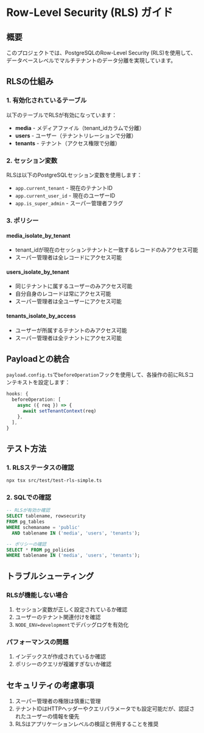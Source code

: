 # Row-Level Security (RLS) ガイド

## 概要

このプロジェクトでは、PostgreSQLのRow-Level Security (RLS)を使用して、データベースレベルでマルチテナントのデータ分離を実現しています。

## RLSの仕組み

### 1. 有効化されているテーブル

以下のテーブルでRLSが有効になっています：

- **media** - メディアファイル（tenant_idカラムで分離）
- **users** - ユーザー（テナントリレーションで分離）
- **tenants** - テナント（アクセス権限で分離）

### 2. セッション変数

RLSは以下のPostgreSQLセッション変数を使用します：

- `app.current_tenant` - 現在のテナントID
- `app.current_user_id` - 現在のユーザーID
- `app.is_super_admin` - スーパー管理者フラグ

### 3. ポリシー

#### media_isolate_by_tenant
- tenant_idが現在のセッションテナントと一致するレコードのみアクセス可能
- スーパー管理者は全レコードにアクセス可能

#### users_isolate_by_tenant
- 同じテナントに属するユーザーのみアクセス可能
- 自分自身のレコードは常にアクセス可能
- スーパー管理者は全ユーザーにアクセス可能

#### tenants_isolate_by_access
- ユーザーが所属するテナントのみアクセス可能
- スーパー管理者は全テナントにアクセス可能

## Payloadとの統合

`payload.config.ts`で`beforeOperation`フックを使用して、各操作の前にRLSコンテキストを設定します：

```typescript
hooks: {
  beforeOperation: [
    async ({ req }) => {
      await setTenantContext(req)
    },
  ],
}
```

## テスト方法

### 1. RLSステータスの確認

```bash
npx tsx src/test/test-rls-simple.ts
```

### 2. SQLでの確認

```sql
-- RLSが有効か確認
SELECT tablename, rowsecurity 
FROM pg_tables 
WHERE schemaname = 'public' 
  AND tablename IN ('media', 'users', 'tenants');

-- ポリシーの確認
SELECT * FROM pg_policies 
WHERE tablename IN ('media', 'users', 'tenants');
```

## トラブルシューティング

### RLSが機能しない場合

1. セッション変数が正しく設定されているか確認
2. ユーザーのテナント関連付けを確認
3. `NODE_ENV=development`でデバッグログを有効化

### パフォーマンスの問題

1. インデックスが作成されているか確認
2. ポリシーのクエリが複雑すぎないか確認

## セキュリティの考慮事項

1. スーパー管理者の権限は慎重に管理
2. テナントIDはHTTPヘッダーやクエリパラメータでも設定可能だが、認証されたユーザーの情報を優先
3. RLSはアプリケーションレベルの検証と併用することを推奨